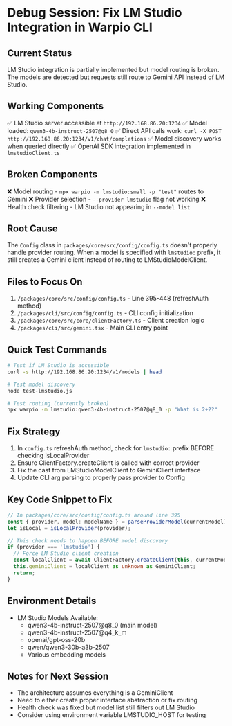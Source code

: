 # Debug Session: Fix LM Studio Integration in Warpio CLI

## Current Status
LM Studio integration is partially implemented but model routing is broken. The models are detected but requests still route to Gemini API instead of LM Studio.

## Working Components
✅ LM Studio server accessible at `http://192.168.86.20:1234`
✅ Model loaded: `qwen3-4b-instruct-2507@q8_0`
✅ Direct API calls work: `curl -X POST http://192.168.86.20:1234/v1/chat/completions`
✅ Model discovery works when queried directly
✅ OpenAI SDK integration implemented in `lmstudioClient.ts`

## Broken Components
❌ Model routing - `npx warpio -m lmstudio:small -p "test"` routes to Gemini
❌ Provider selection - `--provider lmstudio` flag not working
❌ Health check filtering - LM Studio not appearing in `--model list`

## Root Cause
The `Config` class in `packages/core/src/config/config.ts` doesn't properly handle provider routing. When a model is specified with `lmstudio:` prefix, it still creates a Gemini client instead of routing to LMStudioModelClient.

## Files to Focus On
1. `/packages/core/src/config/config.ts` - Line 395-448 (refreshAuth method)
2. `/packages/cli/src/config/config.ts` - CLI config initialization
3. `/packages/core/src/core/clientFactory.ts` - Client creation logic
4. `/packages/cli/src/gemini.tsx` - Main CLI entry point

## Quick Test Commands
```bash
# Test if LM Studio is accessible
curl -s http://192.168.86.20:1234/v1/models | head

# Test model discovery
node test-lmstudio.js

# Test routing (currently broken)
npx warpio -m lmstudio:qwen3-4b-instruct-2507@q8_0 -p "What is 2+2?"
```

## Fix Strategy
1. In `config.ts` refreshAuth method, check for `lmstudio:` prefix BEFORE checking isLocalProvider
2. Ensure ClientFactory.createClient is called with correct provider
3. Fix the cast from LMStudioModelClient to GeminiClient interface
4. Update CLI arg parsing to properly pass provider to Config

## Key Code Snippet to Fix
```typescript
// In packages/core/src/config/config.ts around line 395
const { provider, model: modelName } = parseProviderModel(currentModel);
let isLocal = isLocalProvider(provider);

// This check needs to happen BEFORE model discovery
if (provider === 'lmstudio') {
  // Force LM Studio client creation
  const localClient = await ClientFactory.createClient(this, currentModel, systemPrompt);
  this.geminiClient = localClient as unknown as GeminiClient;
  return;
}
```

## Environment Details
- LM Studio Models Available:
  - qwen3-4b-instruct-2507@q8_0 (main model)
  - qwen3-4b-instruct-2507@q4_k_m
  - openai/gpt-oss-20b
  - qwen/qwen3-30b-a3b-2507
  - Various embedding models

## Notes for Next Session
- The architecture assumes everything is a GeminiClient
- Need to either create proper interface abstraction or fix routing
- Health check was fixed but model list still filters out LM Studio
- Consider using environment variable LMSTUDIO_HOST for testing
